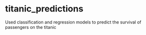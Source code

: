 # titanic_predictions
Used classification and regression models to predict the survival of passengers on the titanic
